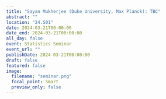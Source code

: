 ```yaml
---
title: "Sayan Mukherjee (Duke University, Max Planck): TBC"
abstract: ""
location: "24.S01"
date: 2024-03-21T00:00:00
date_end: 2024-03-21T00:00:00
all_day: false
event: Statistics Seminar
event_url: ""
publishDate: 2024-03-21T00:00:00
draft: false
featured: false
image:
  filename: "seminar.png"
  focal_point: Smart
  preview_only: false
---
```

